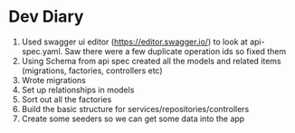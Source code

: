 # Dev Diary

1. Used swagger ui editor (https://editor.swagger.io/) to look at api-spec.yaml. Saw there were a few duplicate operation ids so fixed them
2. Using Schema from api spec created all the models and related items (migrations, factories, controllers etc) 
3. Wrote migrations
4. Set up relationships in models
5. Sort out all the factories
6. Build the basic structure for services/repositories/controllers
7. Create some seeders so we can get some data into the app